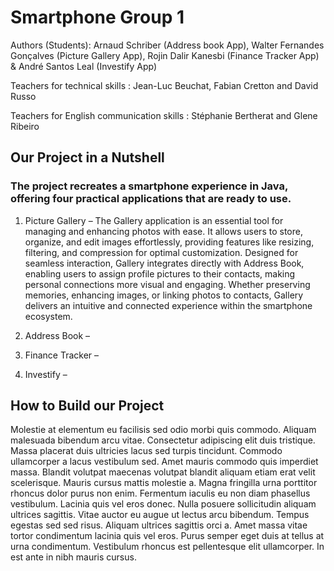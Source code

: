 # Smartphone Group 1

Authors (Students): Arnaud Schriber (Address book App), Walter Fernandes Gonçalves (Picture Gallery App), 
Rojin Dalir Kanesbi (Finance Tracker App) & André Santos Leal (Investify App)

Teachers for technical skills :
Jean-Luc Beuchat, Fabian Cretton and David Russo

Teachers for English communication skills :
Stéphanie Bertherat and Glene Ribeiro

## Our Project in a Nutshell

### The project recreates a smartphone experience in Java, offering four practical applications that are ready to use.

1. Picture Gallery – The Gallery application is an essential tool for managing and enhancing photos with ease.
It allows users to store, organize, and edit images effortlessly, providing features like resizing, filtering, and compression for optimal customization.
Designed for seamless interaction, Gallery integrates directly with Address Book, enabling users to assign profile pictures to their contacts, 
making personal connections more visual and engaging. Whether preserving memories, enhancing images, or linking photos to contacts, 
Gallery delivers an intuitive and connected experience within the smartphone ecosystem.
2. Address Book – 

3. Finance Tracker – 

4. Investify – 

## How to Build our Project

Molestie at elementum eu facilisis sed odio morbi quis commodo. Aliquam
malesuada bibendum arcu vitae. Consectetur adipiscing elit duis tristique. Massa
placerat duis ultricies lacus sed turpis tincidunt. Commodo ullamcorper a lacus
vestibulum sed. Amet mauris commodo quis imperdiet massa. Blandit volutpat
maecenas volutpat blandit aliquam etiam erat velit scelerisque. Mauris cursus
mattis molestie a. Magna fringilla urna porttitor rhoncus dolor purus non enim.
Fermentum iaculis eu non diam phasellus vestibulum. Lacinia quis vel eros donec.
Nulla posuere sollicitudin aliquam ultrices sagittis. Vitae auctor eu augue ut
lectus arcu bibendum. Tempus egestas sed sed risus. Aliquam ultrices sagittis
orci a. Amet massa vitae tortor condimentum lacinia quis vel eros. Purus semper
eget duis at tellus at urna condimentum. Vestibulum rhoncus est pellentesque
elit ullamcorper. In est ante in nibh mauris cursus.
